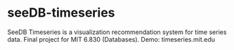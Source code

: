 # seeDB-timeseries
SeeDB Timeseries is a visualization recommendation system for time series data. Final project for MIT 6.830 (Databases).
Demo: timeseries.mit.edu
